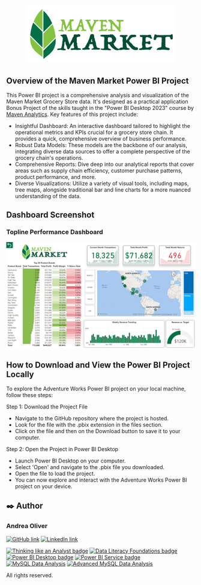 # <p align="center"><img src="https://github.com/AndreaOliver/MavenMarket-GroceryStoreChain/blob/main/MavenMarket%20Images/logo-maven-market.png" width="400"></p>

## Overview of the Maven Market Power BI Project

This Power BI project is a comprehensive analysis and visualization of the Maven Market Grocery Store data. It's designed as a practical application Bonus Project of the skills taught in the "Power BI Desktop 2023" course by [Maven Analytics](https://github.com/MavenAnalytics). Key features of this project include:

- Insightful Dashboard: An interactive dashboard tailored to highlight the operational metrics and KPIs crucial for a grocery store chain. It provides a quick, comprehensive overview of business performance.
- Robust Data Models: These models are the backbone of our analysis, integrating diverse data sources to offer a complete perspective of the grocery chain's operations.
- Comprehensive Reports: Dive deep into our analytical reports that cover areas such as supply chain efficiency, customer purchase patterns, product performance, and more.
- Diverse Visualizations: Utilize a variety of visual tools, including maps, tree maps, alongside traditional bar and line charts for a more nuanced understanding of the data.

## Dashboard Screenshot

### Topline Performance Dashboard
<img src="https://github.com/AndreaOliver/MavenMarket-GroceryStoreChain/blob/main/MavenMarket%20Screenshots/MavenMarket-ToplinePerformanceDashboard.png">


## How to Download and View the Power BI Project Locally
To explore the Adventure Works Power BI project on your local machine, follow these steps:

Step 1: Download the Project File
- Navigate to the GitHub repository where the project is hosted.
- Look for the file with the .pbix extension in the files section.
- Click on the file and then on the Download button to save it to your computer.

Step 2: Open the Project in Power BI Desktop
- Launch Power BI Desktop on your computer.
- Select 'Open' and navigate to the .pbix file you downloaded.
- Open the file to load the project.
- You can now explore and interact with the Adventure Works Power BI project on your device.


## ✒️ Author

### Andrea Oliver

<!--- Social Media Links -->
<a href="https://github.com/AndreaOliver"><img src="https://img.shields.io/badge/GitHub-%23121011.svg?style=plastic&logo=github&logoColor=white" alt="GitHub link" height="20"/></a> 
<a href="https://www.linkedin.com/in/andrea--oliver"><img src="https://img.shields.io/badge/LinkedIn-%230077B5.svg?style=plastic&logo=linkedin&logoColor=white" alt="LinkedIn link" height="20"/></a>

<!-- Data Analysis Badges -->
<p>
  <a href="https://certificates.mavenanalytics.io/ffa9bee6-7761-4f13-9ac1-0d4e06608fab"><img src="https://api.accredible.com/v1/frontend/credential_website_embed_image/badge/87325450" alt="Thinking like an Analyst badge" height="100"/></a> 
  <a href="https://certificates.mavenanalytics.io/b9a7f09f-b0bb-4f10-8524-e35c67d51d9a"><img src="https://api.accredible.com/v1/frontend/credential_website_embed_image/badge/100007377" alt="Data Literacy Foundations badge" height="100"/></a> 
  <a href="https://certificates.mavenanalytics.io/8b7b46ab-1c06-4d33-b6b6-656cf6ae868c"><img src="https://api.accredible.com/v1/frontend/credential_website_embed_image/badge/88953855" alt="Power BI Desktop badge" height="100"/></a> 
  <a href="https://certificates.mavenanalytics.io/c3ecb84e-390f-44b7-ae19-130e3e97a210"><img src="https://api.accredible.com/v1/frontend/credential_website_embed_image/badge/92426614" alt="Power BI Service badge" height="100"/></a> 
  <a href="https://certificates.mavenanalytics.io/ebd338bf-5fe1-4c9c-a004-0eb61bfe5740"><img src="https://api.accredible.com/v1/frontend/credential_website_embed_image/badge/93159591" alt="MySQL Data Analysis" height="100"/></a> 
  <a href="https://certificates.mavenanalytics.io/9b4bb542-0fdf-4955-b824-52fb3f4aa215"><img src="https://api.accredible.com/v1/frontend/credential_website_embed_image/badge/102021183" alt="Advanced MySQL Data Analysis" height="100"/></a> 
</p>

All rights reserved.
